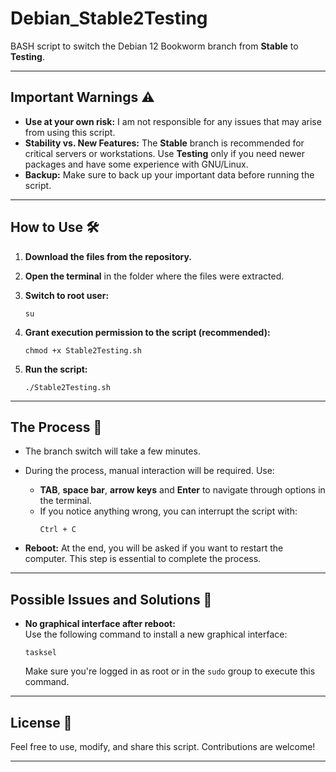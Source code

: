 
# Debian_Stable2Testing

BASH script to switch the Debian 12 Bookworm branch from **Stable** to **Testing**.

---

## Important Warnings ⚠️

- **Use at your own risk:** I am not responsible for any issues that may arise from using this script.
- **Stability vs. New Features:** The **Stable** branch is recommended for critical servers or workstations. Use **Testing** only if you need newer packages and have some experience with GNU/Linux.
- **Backup:** Make sure to back up your important data before running the script.

---

## How to Use 🛠️

1. **Download the files from the repository.**

2. **Open the terminal** in the folder where the files were extracted.

3. **Switch to root user:**
   ```
   su
   ```

4. **Grant execution permission to the script (recommended):**
   ```
   chmod +x Stable2Testing.sh
   ```

5. **Run the script:**
   ```
   ./Stable2Testing.sh
   ```

---

## The Process 🔄

- The branch switch will take a few minutes.
- During the process, manual interaction will be required. Use:
  - **TAB**, **space bar**, **arrow keys** and **Enter** to navigate through options in the terminal.
  - If you notice anything wrong, you can interrupt the script with:
    ```
    Ctrl + C
    ```

- **Reboot:** At the end, you will be asked if you want to restart the computer. This step is essential to complete the process.

---

## Possible Issues and Solutions 🚨

- **No graphical interface after reboot:**  
  Use the following command to install a new graphical interface:
  ```
  tasksel
  ```
  Make sure you're logged in as root or in the `sudo` group to execute this command.

---

## License 📜

Feel free to use, modify, and share this script. Contributions are welcome!

---

